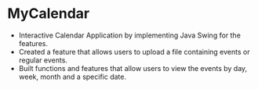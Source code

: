 # MyCalendar

- Interactive Calendar Application by implementing Java Swing for the features.
- Created a feature that allows users to upload a file containing events or regular events.
- Built functions and features that allow users to view the events by day, week, month and a specific date.

